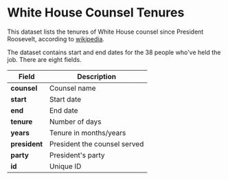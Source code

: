 # White House Counsel Tenures

This dataset lists the tenures of White House counsel since President Roosevelt, according to [wikipedia](https://en.wikipedia.org/wiki/White_House_Counsel).   

The dataset contains start and end dates for the 38 people who've held the job. There are eight fields.  

Field | Description
------------ | ------------- 
**counsel** | Counsel name
**start** | Start date
**end** | End date
**tenure** | Number of days
**years** | Tenure in months/years
**president** | President the counsel served
**party** | President's party
**id** | Unique ID